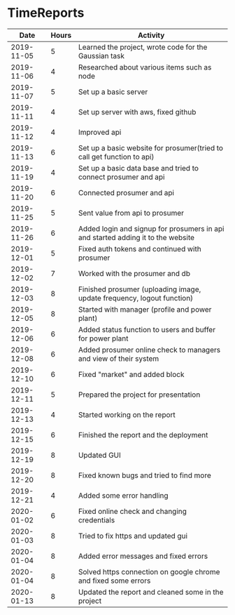 # TimeReports

| Date  |      Hours      | Activity                                       |
| ----------- | --------- |------------------------------------------------
| 2019-11-05  | 5         | Learned the project, wrote code for the Gaussian task                |
| 2019-11-06  | 4         | Researched about various items such as node                |
| 2019-11-07  | 5         | Set up a basic server                |
| 2019-11-11  | 4         | Set up server with aws, fixed github    		|
| 2019-11-12  | 4         | Improved api   		|
| 2019-11-13  | 6    	  | Set up a basic website for prosumer(tried to call get function to api)  		|
| 2019-11-19  | 4	      | Set up a basic data base and tried to connect prosumer and api  		|
| 2019-11-20  | 6	      | Connected prosumer and api  		|
| 2019-11-25  | 5	      | Sent value from api to prosumer  		|
| 2019-11-26  | 6	      | Added login and signup for prosumers in api and started adding it to the website  |
| 2019-12-01  | 5	      | Fixed auth tokens and continued with prosumer  |
| 2019-12-02  | 7	      | Worked with the prosumer and db  |
| 2019-12-03  | 8	      | Finished prosumer (uploading image, update frequency, logout function)  |
| 2019-12-05  | 8	      | Started with manager (profile and power plant)  |
| 2019-12-06  | 6	      | Added status function to users and buffer for power plant  |
| 2019-12-08  | 6	      | Added prosumer online check to managers and view of their system  |
| 2019-12-10  | 6	      | Fixed "market" and added block  |
| 2019-12-11  | 5	      | Prepared the project for presentation   |
| 2019-12-13  | 4	      | Started working on the report   |
| 2019-12-15  | 6	      | Finished the report and the deployment   |
| 2019-12-19  | 8	      | Updated GUI   |
| 2019-12-20  | 8	      | Fixed known bugs and tried to find more   |
| 2019-12-21  | 4	      | Added some error handling   |
| 2020-01-02  | 6	      | Fixed online check and changing credentials   |
| 2020-01-03  | 8	      | Tried to fix https and updated gui  |
| 2020-01-04  | 8	      | Added error messages and fixed errors   |
| 2020-01-04  | 8	      | Solved https connection on google chrome and fixed some errors   |
| 2020-01-13  | 8	      | Updated the report and cleaned some in the project |